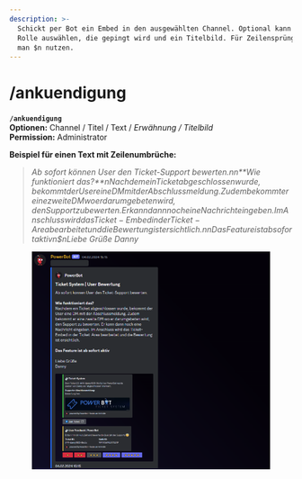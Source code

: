 ```yaml
---
description: >-
  Schickt per Bot ein Embed in den ausgewählten Channel. Optional kann man eine
  Rolle auswählen, die gepingt wird und ein Titelbild. Für Zeilensprünge kann
  man $n nutzen.
---
```


# /ankuendigung

**`/ankuendigung`**\
**Optionen:** Channel / Titel / Text / _Erwähnung / Titelbild_\
**Permission:** Administrator

**Beispiel für einen Text mit Zeilenumbrüche:**

> _Ab sofort können User den Ticket-Support bewerten.$n$n\*\*Wie funktioniert das?\*\*$nNachdem ein Ticket abgeschlossen wurde, bekommt der User eine DM mit der Abschlussmeldung. Zudem bekommt er eine zweite DM wo er darumgebeten wird, den Support zu bewerten. Er kann dann noch eine Nachricht eingeben. Im Anschluss wird das Ticket-Embed in der Ticket-Area bearbeitet und die Bewertung ist ersichtlich.$n$nDas Feature ist ab sofort aktiv$n$nLiebe Grüße Danny_

<div align="left">

<figure><img src="../../.gitbook/assets/image (18).png" alt=""><figcaption></figcaption></figure>

</div>
